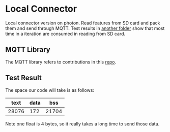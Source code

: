 # Local Connector
Local connector version on photon. Read features from SD card and pack them and send through MQTT. Test results in [another folder](https://github.com/Orienfish/photon/tree/master/mqtt_server) show that most time in a iteration are consumed in reading from SD card.

## MQTT Library
The MQTT library refers to contributions in this [repo](https://github.com/hirotakaster/MQTT).

## Test Result
The space our code will take is as follows:

|text  | data | bss   |
|------|------|-------|
|28076 | 172  | 21704 |

Note one float is 4 bytes, so it really takes a long time to send those data.